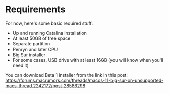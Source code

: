# Requirements

For now, here's some basic required stuff:

- Up and running Catalina installation
- At least 50GB of free space
- Separate partition
- Penryn and later CPU
- Big Sur installer
- For some cases, USB drive with at least 16GB (you will know when you'll need it)

You can download Beta 1 installer from the link in this post: https://forums.macrumors.com/threads/macos-11-big-sur-on-unsupported-macs-thread.2242172/post-28586298
